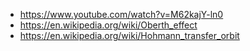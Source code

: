 - https://www.youtube.com/watch?v=M62kajY-ln0
- https://en.wikipedia.org/wiki/Oberth_effect
- https://en.wikipedia.org/wiki/Hohmann_transfer_orbit
